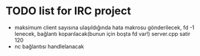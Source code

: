 # TODO list for IRC project

 - maksimum client sayısına ulaşıldığında hata makrosu gönderilecek, fd -1 lenecek, bağlantı koparılacak(bunun için boşta fd var!) server.cpp satir 120
 - nc bağlantısı handlelanacak 
